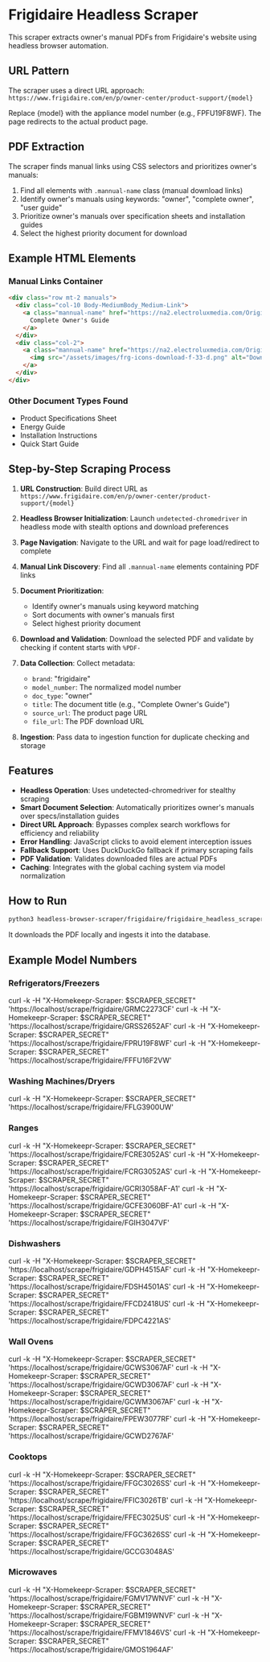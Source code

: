 # Frigidaire Headless Scraper

This scraper extracts owner's manual PDFs from Frigidaire's website using headless browser automation.

## URL Pattern

The scraper uses a direct URL approach:
`https://www.frigidaire.com/en/p/owner-center/product-support/{model}`

Replace {model} with the appliance model number (e.g., FPFU19F8WF). The page redirects to the actual product page.

## PDF Extraction

The scraper finds manual links using CSS selectors and prioritizes owner's manuals:

1. Find all elements with `.mannual-name` class (manual download links)
2. Identify owner's manuals using keywords: "owner", "complete owner", "user guide"
3. Prioritize owner's manuals over specification sheets and installation guides
4. Select the highest priority document for download

## Example HTML Elements

### Manual Links Container
```html
<div class="row mt-2 manuals">
  <div class="col-10 Body-MediumBody_Medium-Link">
    <a class="mannual-name" href="https://na2.electroluxmedia.com/Original/Electrolux/Electrolux%20Assets/Document/Complete%20Owners%20Guide/English/A16366306en.pdf">
      Complete Owner's Guide
    </a>
  </div>
  <div class="col-2">
    <a class="mannual-name" href="https://na2.electroluxmedia.com/Original/Electrolux/Electrolux%20Assets/Document/Complete%20Owners%20Guide/English/A16366306en.pdf">
      <img src="/assets/images/frg-icons-download-f-33-d.png" alt="Download Arrow" loading="lazy">
    </a>
  </div>
</div>
```

### Other Document Types Found
- Product Specifications Sheet
- Energy Guide
- Installation Instructions
- Quick Start Guide

## Step-by-Step Scraping Process

1. **URL Construction**: Build direct URL as `https://www.frigidaire.com/en/p/owner-center/product-support/{model}`

2. **Headless Browser Initialization**: Launch `undetected-chromedriver` in headless mode with stealth options and download preferences

3. **Page Navigation**: Navigate to the URL and wait for page load/redirect to complete

4. **Manual Link Discovery**: Find all `.mannual-name` elements containing PDF links

5. **Document Prioritization**:
   - Identify owner's manuals using keyword matching
   - Sort documents with owner's manuals first
   - Select highest priority document

6. **Download and Validation**: Download the selected PDF and validate by checking if content starts with `%PDF-`

7. **Data Collection**: Collect metadata:
   * `brand`: "frigidaire"
   * `model_number`: The normalized model number
   * `doc_type`: "owner"
   * `title`: The document title (e.g., "Complete Owner's Guide")
   * `source_url`: The product page URL
   * `file_url`: The PDF download URL

8. **Ingestion**: Pass data to ingestion function for duplicate checking and storage

## Features

- **Headless Operation**: Uses undetected-chromedriver for stealthy scraping
- **Smart Document Selection**: Automatically prioritizes owner's manuals over specs/installation guides
- **Direct URL Approach**: Bypasses complex search workflows for efficiency and reliability
- **Error Handling**: JavaScript clicks to avoid element interception issues
- **Fallback Support**: Uses DuckDuckGo fallback if primary scraping fails
- **PDF Validation**: Validates downloaded files are actual PDFs
- **Caching**: Integrates with the global caching system via model normalization

## How to Run

```bash
python3 headless-browser-scraper/frigidaire/frigidaire_headless_scraper.py FPFU19F8WF
```

It downloads the PDF locally and ingests it into the database.

## Example Model Numbers

### Refrigerators/Freezers
curl -k -H "X-Homekeepr-Scraper: $SCRAPER_SECRET" 'https://localhost/scrape/frigidaire/GRMC2273CF'
curl -k -H "X-Homekeepr-Scraper: $SCRAPER_SECRET" 'https://localhost/scrape/frigidaire/GRSS2652AF'
curl -k -H "X-Homekeepr-Scraper: $SCRAPER_SECRET" 'https://localhost/scrape/frigidaire/FPRU19F8WF'
curl -k -H "X-Homekeepr-Scraper: $SCRAPER_SECRET" 'https://localhost/scrape/frigidaire/FFFU16F2VW'

### Washing Machines/Dryers
curl -k -H "X-Homekeepr-Scraper: $SCRAPER_SECRET" 'https://localhost/scrape/frigidaire/FFLG3900UW'

### Ranges
curl -k -H "X-Homekeepr-Scraper: $SCRAPER_SECRET" 'https://localhost/scrape/frigidaire/FCRE3052AS'
curl -k -H "X-Homekeepr-Scraper: $SCRAPER_SECRET" 'https://localhost/scrape/frigidaire/FCRG3052AS'
curl -k -H "X-Homekeepr-Scraper: $SCRAPER_SECRET" 'https://localhost/scrape/frigidaire/GCRI3058AF-A1'
curl -k -H "X-Homekeepr-Scraper: $SCRAPER_SECRET" 'https://localhost/scrape/frigidaire/GCFE3060BF-A1'
curl -k -H "X-Homekeepr-Scraper: $SCRAPER_SECRET" 'https://localhost/scrape/frigidaire/FGIH3047VF'

### Dishwashers
curl -k -H "X-Homekeepr-Scraper: $SCRAPER_SECRET" 'https://localhost/scrape/frigidaire/GDPH4515AF'
curl -k -H "X-Homekeepr-Scraper: $SCRAPER_SECRET" 'https://localhost/scrape/frigidaire/FDSH4501AS'
curl -k -H "X-Homekeepr-Scraper: $SCRAPER_SECRET" 'https://localhost/scrape/frigidaire/FFCD2418US'
curl -k -H "X-Homekeepr-Scraper: $SCRAPER_SECRET" 'https://localhost/scrape/frigidaire/FDPC4221AS'

### Wall Ovens
curl -k -H "X-Homekeepr-Scraper: $SCRAPER_SECRET" 'https://localhost/scrape/frigidaire/GCWS3067AF'
curl -k -H "X-Homekeepr-Scraper: $SCRAPER_SECRET" 'https://localhost/scrape/frigidaire/GCWD3067AF'
curl -k -H "X-Homekeepr-Scraper: $SCRAPER_SECRET" 'https://localhost/scrape/frigidaire/GCWM3067AF'
curl -k -H "X-Homekeepr-Scraper: $SCRAPER_SECRET" 'https://localhost/scrape/frigidaire/FPEW3077RF'
curl -k -H "X-Homekeepr-Scraper: $SCRAPER_SECRET" 'https://localhost/scrape/frigidaire/GCWD2767AF'

### Cooktops
curl -k -H "X-Homekeepr-Scraper: $SCRAPER_SECRET" 'https://localhost/scrape/frigidaire/FFGC3026SS'
curl -k -H "X-Homekeepr-Scraper: $SCRAPER_SECRET" 'https://localhost/scrape/frigidaire/FFIC3026TB'
curl -k -H "X-Homekeepr-Scraper: $SCRAPER_SECRET" 'https://localhost/scrape/frigidaire/FFEC3025US'
curl -k -H "X-Homekeepr-Scraper: $SCRAPER_SECRET" 'https://localhost/scrape/frigidaire/FFGC3626SS'
curl -k -H "X-Homekeepr-Scraper: $SCRAPER_SECRET" 'https://localhost/scrape/frigidaire/GCCG3048AS'

### Microwaves
curl -k -H "X-Homekeepr-Scraper: $SCRAPER_SECRET" 'https://localhost/scrape/frigidaire/FGMV17WNVF'
curl -k -H "X-Homekeepr-Scraper: $SCRAPER_SECRET" 'https://localhost/scrape/frigidaire/FGBM19WNVF'
curl -k -H "X-Homekeepr-Scraper: $SCRAPER_SECRET" 'https://localhost/scrape/frigidaire/FFMV1846VS'
curl -k -H "X-Homekeepr-Scraper: $SCRAPER_SECRET" 'https://localhost/scrape/frigidaire/GMOS1964AF'
